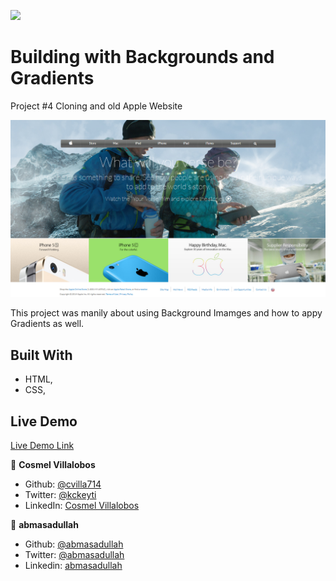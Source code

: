 ![](https://img.shields.io/badge/Microverse-blueviolet)

# Building with Backgrounds and Gradients

Project #4 Cloning and old Apple Website

![screenshot](./images/app_screenshot.png/)

This project was manily about using Background Imamges
and how to appy Gradients as well.

## Built With

- HTML,
- CSS,

## Live Demo

[Live Demo Link](https://abmasadullah.github.io/backgrounds-and-gradients-project/)

👤 **Cosmel Villalobos**

- Github: [@cvilla714](https://github.com/cvilla714)
- Twitter: [@kckeyti](https://twitter.com/kckeyti)
- LinkedIn: [Cosmel Villalobos](https://www.linkedin.com/in/cosvilla/)

👤 **abmasadullah**

- Github: [@abmasadullah](https://github.com/abmasadullah)
- Twitter: [@abmasadullah](https://twitter.com/abmasadullah)
- Linkedin: [abmasadullah](https://www.linkedin.com/in/abmasadullah/)
